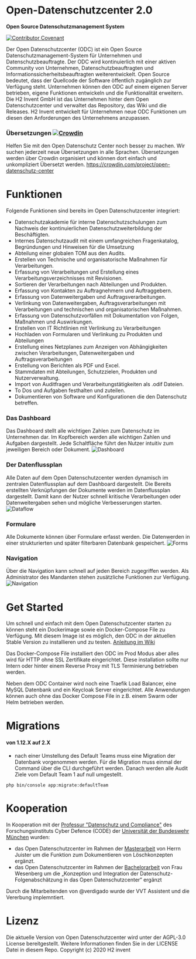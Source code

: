 # Open-Datenschutzcenter 2.0
__Open Source Datenschutzmanagement System__

[![Contributor Covenant](https://img.shields.io/badge/Contributor%20Covenant-v2.0%20adopted-ff69b4.svg)](code_of_conduct.md)

Der Open Datenschutzcenter (ODC) ist ein Open Source Datenschutzmanagement-System für Unternehmen und Datenschutzbeauftragte. Der ODC wird kontinuierlich mit einer aktiven Community von Unternehmen, Datenschutzbeauftragten und Informationssicherheitsbeauftragten weiterentwickelt. Open Source bedeutet, dass der Quellcode der Software öffentlich zugänglich zur Verfügung steht. Unternehmen können den ODC auf einem eigenen Server betrieben, eigene Funktionen entwickeln und die Funktionalität erweitern. Die H2 Invent GmbH ist das Unternehmen hinter dem Open Datenschutzcenter und verwaltet das Repository, das Wiki und die Releases. H2 Invent entwickelt für Unternehmen neue ODC Funktionen um diesen den Anforderungen des Unternehmens anzupassen.

### Übersetzungen [![Crowdin](https://badges.crowdin.net/open-datenschutz-center/localized.svg)](https://crowdin.com/project/open-datenschutz-center)
Helfen Sie mit den Open Datenschutz Center noch besser zu machen. Wir suchen jederzeit neue Übersetzungen in alle Sprachen.
Übersetzungen werden über Crowdin organisiert und können dort einfach und unkompliziert Übersetzt werden.
https://crowdin.com/project/open-datenschutz-center

# Funktionen
Folgende Funktionen sind bereits im Open Datenschutzcenter integriert:
* Datenschutzakademie für interne Datenschutzschulungen zum Nachweis der kontinuierlichen Datenschutzweiterbildung der Beschäftigten.
* Internes Datenschutzaudit mit einem umfangreichen Fragenkatalog, Begründungen und Hinweisen für die Umsetzung
* Abteilung einer globalen TOM aus den Audits.
* Erstellen von Technische und organisatorische Maßnahmen für Verarbeitungen.
* Erfassung von Verarbeitungen und Erstellung eines Verarbeitungsverzeichnisses mit Revisionen.
* Sortieren der Verarbeitungen nach Abteilungen und Produkten.
* Erfassung von Kontakten zu Auftragnehmern und Auftraggebern.
* Erfassung von Datenweitergaben und Auftragsverarbeitungen.
* Verlinkung von Datenweitergaben, Auftragsverarbeitungen mit Verarbeitungen und technischen und organisatorischen Maßnahmen.
* Erfassung von Datenschutzvorfällen mit Dokumentation von Folgen, Maßnahmen und Auswirkungen.
* Erstellen von IT Richtlinien mit Verlinkung zu Verarbeitungen
* Hochladen von Formularen und Verlinkung zu Produkten und Abteilungen
* Erstellung eines Netzplanes zum Anzeigen von Abhängigkeiten zwischen Verarbeitungen, Datenweitergaben und Auftragsverarbeitungen
* Erstellung von Berichten als PDF und Excel.
* Stammdaten mit Abteilungen, Schutzzielen, Produkten und Nutzerverwaltung.
* Import von Auditfragen und Verarbeitungstätigkeiten als .odif Dateien.
* To Dos und Aufgaben festhalten und zuteilen.
* Dokumentieren von Software und Konfigurationen die den Datenschutz betreffen.

### Das Dashboard
Das Dashboard stellt alle wichtigen Zahlen zum Datenschutz im Unternehmen dar. Im Kopfbereich werden alle wichtigen Zahlen und Aufgaben dargestellt. Jede Schaltfläche führt den Nutzer intuitiv zum jeweiligen Bereich oder Dokument.
![Dashboard](docs/images/dashboard-heading.jpg)


### Der Datenflussplan
Alle Daten auf dem Open Datenschutzcenter werden dynamisch im zentralen Datenflussplan auf dem Dashboard dargestellt. Die Bereits erstellten Verknüpfungen der Dokumente werden im Datenflussplan dargestellt. Damit kann der Nutzer schnell kritische Verarbeitungen oder Datenweitergaben sehen und mögliche Verbesserungen starten.
![Dataflow](docs/images/interactiv-dataflow-chart.jpg)

### Formulare
Alle Dokumente können über Formulare erfasst werden. Die Datenwerden in einer strukturierten und später filterbaren Datenbank gespeichert.
![Forms](docs/images/creation.jpg)


### Navigation
Über die Navigation kann schnell auf jeden Bereich zugegriffen werden. Als Administrator des Mandanten stehen zusätzliche Funktionen zur Verfügung.
![Navigation](docs/images/navigation.jpg)



# Get Started
Um schnell und einfach mit dem Open Datenschutzcenter starten zu können steht ein Dockerimage sowie ein Docker-Compose File zu Verfügung.
Mit diesem Image ist es möglich, den ODC in der aktuellen Stable Version zu installieren und zu testen.
[Anleitung im Wiki](https://github.com/H2-invent/open-datenschutzcenter/wiki/Get-Started)

Das Docker-Compose File installiert den ODC im Prod Modus aber alles wird für HTTP ohne SSL Zertifikate eingerichtet.
Diese installation sollte nur Intern oder hinter einem Reverse Proxy mit TLS Terminierung betrieben werden.

Neben dem ODC Container wird noch eine Traefik Load Balancer, eine MySQL Datenbank und ein Keycloak Server eingerichtet.
Alle Anwendungen können auch ohne das Docker Compose File in z.B. einem Swarm oder Helm betrieben werden.

# Migrations
#### von 1.12.X auf 2.X
* nach einer Umstellung des Default Teams muss eine Migration der Datenbank vorgenommen werden. Für die Migration muss einmal der Command über die CLI durchgeführt werden.
Danach werden alle Audit Ziele vom Default Team 1 auf null umgestellt.
````
php bin/console app:migrate:defaultTeam
````

# Kooperation
In Kooperation mit der [Professur "Datenschutz und Compliance"](https://www.unibw.de/datcom) des Forschungsinstituts Cyber Defence (CODE) der [Universität der Bundeswehr München](https://www.unibw.de/home) wurden:
* das Open Datenschutzcenter im Rahmen der [Masterarbeit](docs/Masterarbeit_loeschkonzepte.pdf) von Herrn Juister um die Funktion zum Dokumentieren von Löschkonzepten ergänzt.
* das Open Datenschutzcenter im Rahmen der [Bachelorarbeit](docs/Bachelorarbeit%20DSFA%20ODC%20bereinigt.pdf) von Frau Wesenberg um die „Konzeption und Integration der Datenschutz-Folgenabschätzung in das Open Datenschutzcenter“ ergänzt

Durch die Mitarbeitenden von @verdigado wurde der VVT Assistent und die Vererbung implemntiert. 

# Lizenz
Die aktuelle Version von Open Datenschutzcenter wird unter der AGPL-3.0 License bereitgestellt. Weitere Informationen finden Sie in der LICENSE Datei in diesem Repo.
Copyright (c) 2020 H2 invent
